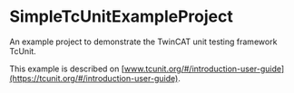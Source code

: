# SimpleTcUnitExampleProject

An example project to demonstrate the TwinCAT unit testing framework TcUnit.

This example is described on [www.tcunit.org/#/introduction-user-guide](https://tcunit.org/#/introduction-user-guide).
